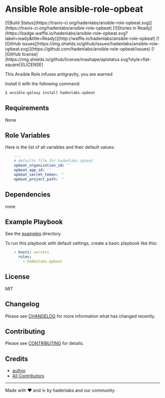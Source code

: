 # Ansible Role ansible-role-opbeat

<span class="badges" align="center">
[![Build Status](https://travis-ci.org/hadenlabs/ansible-role-opbeat.svg)](https://travis-ci.org/hadenlabs/ansible-role-opbeat)
[![Stories in Ready](https://badge.waffle.io/hadenlabs/ansible-role-opbeat.svg?label=ready&title=Ready)](http://waffle.io/hadenlabs/ansible-role-opbeat)
[![GitHub issues](https://img.shields.io/github/issues/hadenlabs/ansible-role-opbeat.svg)](https://github.com/hadenlabs/ansible-role-opbeat/issues)
[![GitHub license](https://img.shields.io/github/license/mashape/apistatus.svg?style=flat-square)](LICENSE)
</span>


This Ansible Role infuses antigravity, you are warned

Install it with the following command:

```bash
$ ansible-galaxy install hadenlabs.opbeat

```
Requirements
------------

None



## Role Variables

Here is the list of all variables and their default values:

```yaml
    ---
    # defaults file for hadenlabs.opbeat
    opbeat_organization_id: ''
    opbeat_app_id: ''
    opbeat_secret_token: ''
    opbeat_project_path: ''
```


## Dependencies

none

## Example Playbook

See the [examples](./examples/) directory.

To run this playbook with default settings, create a basic playbook like this:

```yaml
    - hosts: servers
      roles:
        - hadenlabs.opbeat
```


## License

MIT

## Changelog

Please see [CHANGELOG](CHANGELOG.md) for more information what has changed recently.

## Contributing

Please see [CONTRIBUTING](CONTRIBUTING.md) for details.

## Credits

- [author][link-author]
- [All Contributors][link-contributors]


---

Made with ♥️ and ☕️ by hadenlabs and our community.

<!-- Other -->

[link-author]: https://github.com/luismayta
[link-contributors]: contributors